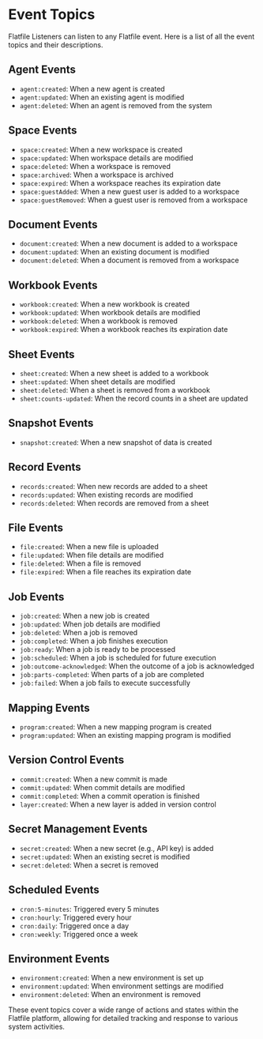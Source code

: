 # Event Topics

Flatfile Listeners can listen to any Flatfile event. Here is a list of all the event topics and their descriptions.

## Agent Events

- `agent:created`: When a new agent is created
- `agent:updated`: When an existing agent is modified
- `agent:deleted`: When an agent is removed from the system

## Space Events

- `space:created`: When a new workspace is created
- `space:updated`: When workspace details are modified
- `space:deleted`: When a workspace is removed
- `space:archived`: When a workspace is archived
- `space:expired`: When a workspace reaches its expiration date
- `space:guestAdded`: When a new guest user is added to a workspace
- `space:guestRemoved`: When a guest user is removed from a workspace

## Document Events

- `document:created`: When a new document is added to a workspace
- `document:updated`: When an existing document is modified
- `document:deleted`: When a document is removed from a workspace

## Workbook Events

- `workbook:created`: When a new workbook is created
- `workbook:updated`: When workbook details are modified
- `workbook:deleted`: When a workbook is removed
- `workbook:expired`: When a workbook reaches its expiration date

## Sheet Events

- `sheet:created`: When a new sheet is added to a workbook
- `sheet:updated`: When sheet details are modified
- `sheet:deleted`: When a sheet is removed from a workbook
- `sheet:counts-updated`: When the record counts in a sheet are updated

## Snapshot Events

- `snapshot:created`: When a new snapshot of data is created

## Record Events

- `records:created`: When new records are added to a sheet
- `records:updated`: When existing records are modified
- `records:deleted`: When records are removed from a sheet

## File Events

- `file:created`: When a new file is uploaded
- `file:updated`: When file details are modified
- `file:deleted`: When a file is removed
- `file:expired`: When a file reaches its expiration date

## Job Events

- `job:created`: When a new job is created
- `job:updated`: When job details are modified
- `job:deleted`: When a job is removed
- `job:completed`: When a job finishes execution
- `job:ready`: When a job is ready to be processed
- `job:scheduled`: When a job is scheduled for future execution
- `job:outcome-acknowledged`: When the outcome of a job is acknowledged
- `job:parts-completed`: When parts of a job are completed
- `job:failed`: When a job fails to execute successfully

## Mapping Events

- `program:created`: When a new mapping program is created
- `program:updated`: When an existing mapping program is modified

## Version Control Events

- `commit:created`: When a new commit is made
- `commit:updated`: When commit details are modified
- `commit:completed`: When a commit operation is finished
- `layer:created`: When a new layer is added in version control

## Secret Management Events

- `secret:created`: When a new secret (e.g., API key) is added
- `secret:updated`: When an existing secret is modified
- `secret:deleted`: When a secret is removed

## Scheduled Events

- `cron:5-minutes`: Triggered every 5 minutes
- `cron:hourly`: Triggered every hour
- `cron:daily`: Triggered once a day
- `cron:weekly`: Triggered once a week

## Environment Events

- `environment:created`: When a new environment is set up
- `environment:updated`: When environment settings are modified
- `environment:deleted`: When an environment is removed

These event topics cover a wide range of actions and states within the Flatfile platform, allowing for detailed tracking and response to various system activities.
